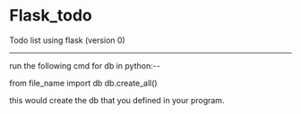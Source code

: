# Flask_todo
 Todo list using flask (version 0)

-----------------------------------------
run the following cmd for db in python:--

from file_name import db
db.create_all()

this would create the db that you defined in your program.

